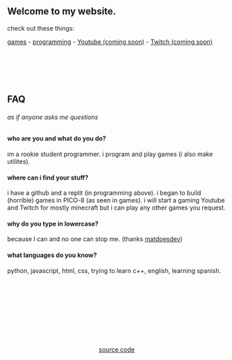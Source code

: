 [Comment]: <> (Comment to fix the main header)

## Welcome to my website.

check out these things:

[games](./games.html) - [programming](https://resite.link/echoby) - [Youtube (coming soon)](https://blank.org) - [Twitch (coming soon)](https://blank.org)

<br><br><br><br>

## FAQ
###### as if anyone asks me questions

#### who are you and what do you do?

im a rookie student programmer. i program and play games (i also make utilites).

#### where can i find your stuff?

i have a github and a replit (in programming above). i began to build (horrible) games in PICO-8 (as seen in games). i will start a gaming Youtube and Twitch for mostly minecraft but i can play any other games you request.

#### why do you type in lowercase?

because I can and no one can stop me. (thanks [matdoesdev](https://matdoes.dev))

#### what languages do you know?

python, javascript, html, css, trying to learn c++, english, learning spanish.


[Comment]: <> (End of Page)

<br><br><br><br><br><br><br><br>
<a href="https://github.com/ech0by/ech0by.github.io"><p style="text-align: center">source code</p></a>